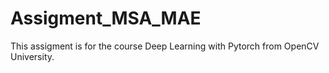 # Assigment_MSA_MAE
This assigment is for the course Deep Learning with Pytorch from OpenCV University. 
